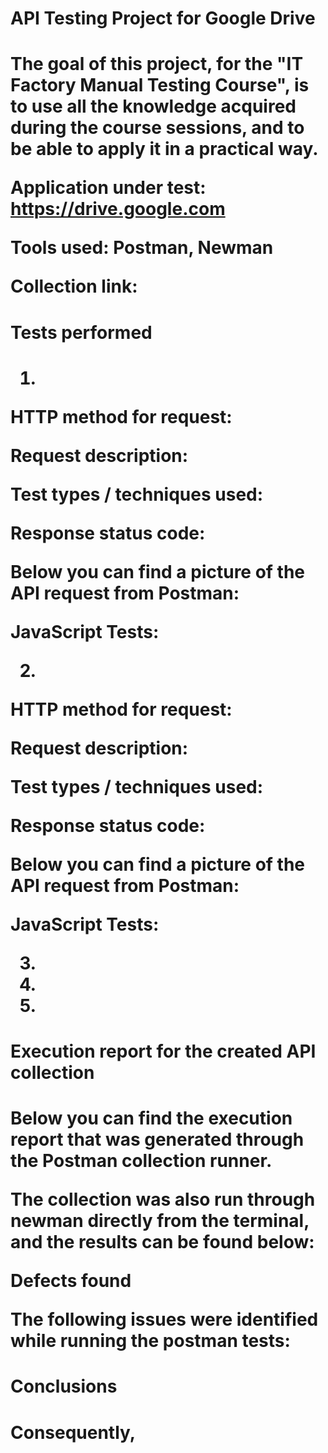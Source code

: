 <h1>API Testing Project for Google Drive<h1>
  
The goal of this project, for the "IT Factory Manual Testing Course", is to use all the knowledge acquired during the course sessions, and to be able to apply it in a practical way.

Application under test: https://drive.google.com

Tools used: Postman, Newman

Collection link: 

<h1>Tests performed<h1>
  
1.

HTTP method for request:

Request description: 

Test types / techniques used: 

Response status code: 

Below you can find a picture of the API request from Postman:


JavaScript Tests:


2.

HTTP method for request:

Request description: 

Test types / techniques used: 

Response status code: 

Below you can find a picture of the API request from Postman:



JavaScript Tests:



3.

4.

5.


<h1>Execution report for the created API collection<h1>
  
Below you can find the execution report that was generated through the Postman collection runner.


The collection was also run through newman directly from the terminal, and the results can be found below:


Defects found

The following issues were identified while running the postman tests:



<h1>Conclusions<h1>
  
Consequently,
